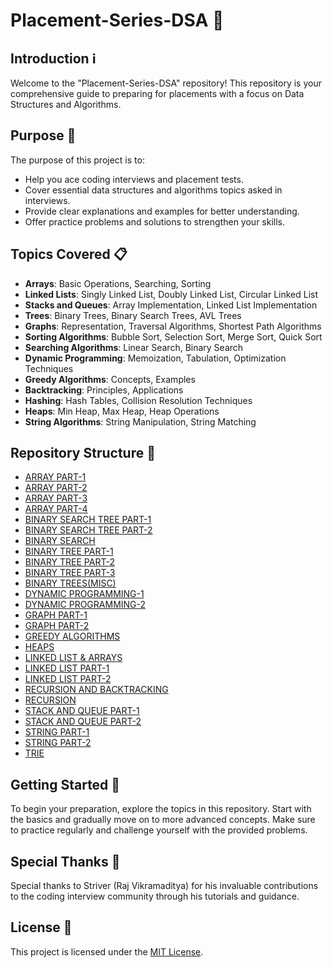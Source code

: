 # Placement-Series-DSA 🚀

## Introduction ℹ️
Welcome to the "Placement-Series-DSA" repository! This repository is your comprehensive guide to preparing for placements with a focus on Data Structures and Algorithms.

## Purpose 🎯
The purpose of this project is to:
- Help you ace coding interviews and placement tests.
- Cover essential data structures and algorithms topics asked in interviews.
- Provide clear explanations and examples for better understanding.
- Offer practice problems and solutions to strengthen your skills.

## Topics Covered 📋
- **Arrays**: Basic Operations, Searching, Sorting
- **Linked Lists**: Singly Linked List, Doubly Linked List, Circular Linked List
- **Stacks and Queues**: Array Implementation, Linked List Implementation
- **Trees**: Binary Trees, Binary Search Trees, AVL Trees
- **Graphs**: Representation, Traversal Algorithms, Shortest Path Algorithms
- **Sorting Algorithms**: Bubble Sort, Selection Sort, Merge Sort, Quick Sort
- **Searching Algorithms**: Linear Search, Binary Search
- **Dynamic Programming**: Memoization, Tabulation, Optimization Techniques
- **Greedy Algorithms**: Concepts, Examples
- **Backtracking**: Principles, Applications
- **Hashing**: Hash Tables, Collision Resolution Techniques
- **Heaps**: Min Heap, Max Heap, Heap Operations
- **String Algorithms**: String Manipulation, String Matching

## Repository Structure 📂
- [ARRAY PART-1](ARRAY-1)
- [ARRAY PART-2](ARRAY-PART2)
- [ARRAY PART-3](ARRAY-PART3)
- [ARRAY PART-4](ARRAY-PART4)
- [BINARY SEARCH TREE PART-1](BST-PART1)
- [BINARY SEARCH TREE PART-2](BST-PART2)
- [BINARY SEARCH](BINARY-SEARCH)
- [BINARY TREE PART-1](BINARY-TREE1)
- [BINARY TREE PART-2](BINARY-TREE2)
- [BINARY TREE PART-3](BINARY-TREE3)
- [BINARY TREES(MISC)](BINARY-TREE-MISC)
- [DYNAMIC PROGRAMMING-1](DP-1)
- [DYNAMIC PROGRAMMING-2](DP-2)
- [GRAPH PART-1](GRAPH-1)
- [GRAPH PART-2](GRAPH-2)
- [GREEDY ALGORITHMS](GREEDY)
- [HEAPS](HEAPS)
- [LINKED LIST & ARRAYS](LINKEDLIST-ARRAY)
- [LINKED LIST PART-1](LINKED-LIST1)
- [LINKED LIST PART-2](LINKED-LIST2)
- [RECURSION AND BACKTRACKING](RECURSION-BACKTRACKING)
- [RECURSION](RECURSION)
- [STACK AND QUEUE PART-1](STACK-QUEUE1)
- [STACK AND QUEUE PART-2](STACK-QUEUE2)
- [STRING PART-1](STRING-1)
- [STRING PART-2](STRING-2)
- [TRIE](TRIE)

## Getting Started 🚀
To begin your preparation, explore the topics in this repository. Start with the basics and gradually move on to more advanced concepts. Make sure to practice regularly and challenge yourself with the provided problems.

## Special Thanks 🙏
Special thanks to Striver (Raj Vikramaditya) for his invaluable contributions to the coding interview community through his tutorials and guidance.

## License 📝
This project is licensed under the [MIT License](LICENSE).

